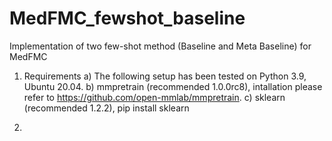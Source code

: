 # MedFMC_fewshot_baseline
Implementation of two few-shot method (Baseline and Meta Baseline) for MedFMC

1. Requirements
a) The following setup has been tested on Python 3.9, Ubuntu 20.04.
b) mmpretrain (recommended 1.0.0rc8), intallation please refer to https://github.com/open-mmlab/mmpretrain.
c) sklearn (recommended 1.2.2), pip install sklearn

2. 


